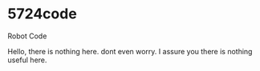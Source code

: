 # 5724code
Robot Code 

Hello, there is nothing here. dont even worry. I assure you there is nothing useful here.
